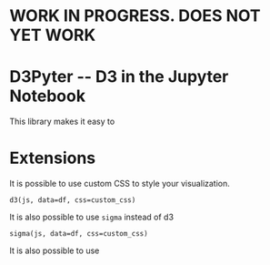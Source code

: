 # WORK IN PROGRESS. DOES NOT YET WORK

# D3Pyter -- D3 in the Jupyter Notebook
This library makes it easy to 

# Extensions
It is possible to use custom CSS to style your visualization.

`d3(js, data=df, css=custom_css)`

It is also possible to use `sigma` instead of d3

`sigma(js, data=df, css=custom_css)`


It is also possible to use 
